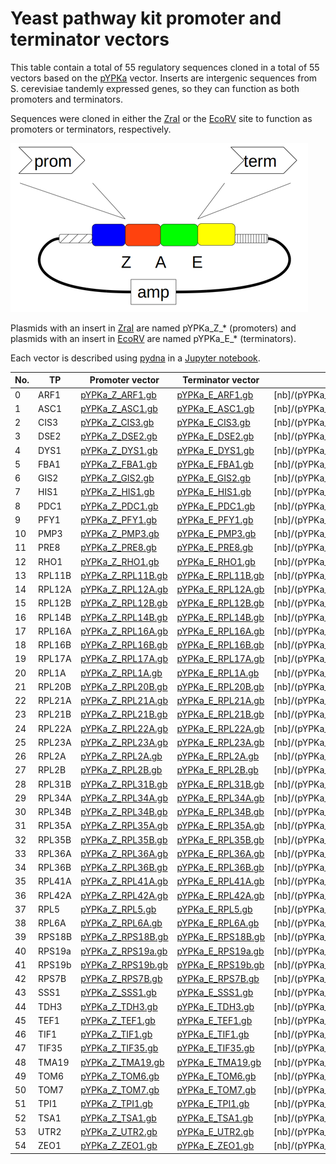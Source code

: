 # Yeast pathway kit promoter and terminator vectors

This table contain a total of 55 regulatory sequences cloned in a total of 55 vectors based on 
the [pYPKa](files/pYPKa.gb) vector. Inserts are intergenic sequences from S. cerevisiae tandemly 
expressed genes, so they can function as both promoters and terminators. 

Sequences were cloned  in either the [ZraI](http://rebase.neb.com/rebase/enz/ZraI.html)
or the [EcoRV](http://rebase.neb.com/rebase/enz/EcoRV.html) site to function as promoters or terminators, respectively.

![files/pYPK_ZE.png](files/pYPK_ZE.png)

Plasmids with an insert in [ZraI](http://rebase.neb.com/rebase/enz/ZraI.html) are named
pYPKa_Z_* (promoters) and plasmids with an insert in [EcoRV](http://rebase.neb.com/rebase/enz/EcoRV.html) are named
pYPKa_E_* (terminators).

Each vector is described using [pydna](https://bmcbioinformatics.biomedcentral.com/articles/10.1186/s12859-015-0544-x) 
in a [Jupyter notebook](http://nbviewer.jupyter.org).

| No. | TP | Promoter vector | Terminator vector | Jupyter nb |
|-----|----|-----------------|-------------------|------------|
|0 |ARF1 | [pYPKa_Z_ARF1.gb](pYPKa_ZE/pYPKa_Z_ARF1.gb) | [pYPKa_E_ARF1.gb](pYPKa_ZE/pYPKa_E_ARF1.gb) | [nb]/(pYPKa_ZE/pYPKa_ZE_ARF1.ipynb) |
|1 |ASC1 | [pYPKa_Z_ASC1.gb](pYPKa_ZE/pYPKa_Z_ASC1.gb) | [pYPKa_E_ASC1.gb](pYPKa_ZE/pYPKa_E_ASC1.gb) | [nb]/(pYPKa_ZE/pYPKa_ZE_ASC1.ipynb) |
|2 |CIS3 | [pYPKa_Z_CIS3.gb](pYPKa_ZE/pYPKa_Z_CIS3.gb) | [pYPKa_E_CIS3.gb](pYPKa_ZE/pYPKa_E_CIS3.gb) | [nb]/(pYPKa_ZE/pYPKa_ZE_CIS3.ipynb) |
|3 |DSE2 | [pYPKa_Z_DSE2.gb](pYPKa_ZE/pYPKa_Z_DSE2.gb) | [pYPKa_E_DSE2.gb](pYPKa_ZE/pYPKa_E_DSE2.gb) | [nb]/(pYPKa_ZE/pYPKa_ZE_DSE2.ipynb) |
|4 |DYS1 | [pYPKa_Z_DYS1.gb](pYPKa_ZE/pYPKa_Z_DYS1.gb) | [pYPKa_E_DYS1.gb](pYPKa_ZE/pYPKa_E_DYS1.gb) | [nb]/(pYPKa_ZE/pYPKa_ZE_DYS1.ipynb) |
|5 |FBA1 | [pYPKa_Z_FBA1.gb](pYPKa_ZE/pYPKa_Z_FBA1.gb) | [pYPKa_E_FBA1.gb](pYPKa_ZE/pYPKa_E_FBA1.gb) | [nb]/(pYPKa_ZE/pYPKa_ZE_FBA1.ipynb) |
|6 |GIS2 | [pYPKa_Z_GIS2.gb](pYPKa_ZE/pYPKa_Z_GIS2.gb) | [pYPKa_E_GIS2.gb](pYPKa_ZE/pYPKa_E_GIS2.gb) | [nb]/(pYPKa_ZE/pYPKa_ZE_GIS2.ipynb) |
|7 |HIS1 | [pYPKa_Z_HIS1.gb](pYPKa_ZE/pYPKa_Z_HIS1.gb) | [pYPKa_E_HIS1.gb](pYPKa_ZE/pYPKa_E_HIS1.gb) | [nb]/(pYPKa_ZE/pYPKa_ZE_HIS1.ipynb) |
|8 |PDC1 | [pYPKa_Z_PDC1.gb](pYPKa_ZE/pYPKa_Z_PDC1.gb) | [pYPKa_E_PDC1.gb](pYPKa_ZE/pYPKa_E_PDC1.gb) | [nb]/(pYPKa_ZE/pYPKa_ZE_PDC1.ipynb) |
|9 |PFY1 | [pYPKa_Z_PFY1.gb](pYPKa_ZE/pYPKa_Z_PFY1.gb) | [pYPKa_E_PFY1.gb](pYPKa_ZE/pYPKa_E_PFY1.gb) | [nb]/(pYPKa_ZE/pYPKa_ZE_PFY1.ipynb) |
|10 |PMP3 | [pYPKa_Z_PMP3.gb](pYPKa_ZE/pYPKa_Z_PMP3.gb) | [pYPKa_E_PMP3.gb](pYPKa_ZE/pYPKa_E_PMP3.gb) | [nb]/(pYPKa_ZE/pYPKa_ZE_PMP3.ipynb) |
|11 |PRE8 | [pYPKa_Z_PRE8.gb](pYPKa_ZE/pYPKa_Z_PRE8.gb) | [pYPKa_E_PRE8.gb](pYPKa_ZE/pYPKa_E_PRE8.gb) | [nb]/(pYPKa_ZE/pYPKa_ZE_PRE8.ipynb) |
|12 |RHO1 | [pYPKa_Z_RHO1.gb](pYPKa_ZE/pYPKa_Z_RHO1.gb) | [pYPKa_E_RHO1.gb](pYPKa_ZE/pYPKa_E_RHO1.gb) | [nb]/(pYPKa_ZE/pYPKa_ZE_RHO1.ipynb) |
|13 |RPL11B | [pYPKa_Z_RPL11B.gb](pYPKa_ZE/pYPKa_Z_RPL11B.gb) | [pYPKa_E_RPL11B.gb](pYPKa_ZE/pYPKa_E_RPL11B.gb) | [nb]/(pYPKa_ZE/pYPKa_ZE_RPL11B.ipynb) |
|14 |RPL12A | [pYPKa_Z_RPL12A.gb](pYPKa_ZE/pYPKa_Z_RPL12A.gb) | [pYPKa_E_RPL12A.gb](pYPKa_ZE/pYPKa_E_RPL12A.gb) | [nb]/(pYPKa_ZE/pYPKa_ZE_RPL12A.ipynb) |
|15 |RPL12B | [pYPKa_Z_RPL12B.gb](pYPKa_ZE/pYPKa_Z_RPL12B.gb) | [pYPKa_E_RPL12B.gb](pYPKa_ZE/pYPKa_E_RPL12B.gb) | [nb]/(pYPKa_ZE/pYPKa_ZE_RPL12B.ipynb) |
|16 |RPL14B | [pYPKa_Z_RPL14B.gb](pYPKa_ZE/pYPKa_Z_RPL14B.gb) | [pYPKa_E_RPL14B.gb](pYPKa_ZE/pYPKa_E_RPL14B.gb) | [nb]/(pYPKa_ZE/pYPKa_ZE_RPL14B.ipynb) |
|17 |RPL16A | [pYPKa_Z_RPL16A.gb](pYPKa_ZE/pYPKa_Z_RPL16A.gb) | [pYPKa_E_RPL16A.gb](pYPKa_ZE/pYPKa_E_RPL16A.gb) | [nb]/(pYPKa_ZE/pYPKa_ZE_RPL16A.ipynb) |
|18 |RPL16B | [pYPKa_Z_RPL16B.gb](pYPKa_ZE/pYPKa_Z_RPL16B.gb) | [pYPKa_E_RPL16B.gb](pYPKa_ZE/pYPKa_E_RPL16B.gb) | [nb]/(pYPKa_ZE/pYPKa_ZE_RPL16B.ipynb) |
|19 |RPL17A | [pYPKa_Z_RPL17A.gb](pYPKa_ZE/pYPKa_Z_RPL17A.gb) | [pYPKa_E_RPL17A.gb](pYPKa_ZE/pYPKa_E_RPL17A.gb) | [nb]/(pYPKa_ZE/pYPKa_ZE_RPL17A.ipynb) |
|20 |RPL1A | [pYPKa_Z_RPL1A.gb](pYPKa_ZE/pYPKa_Z_RPL1A.gb) | [pYPKa_E_RPL1A.gb](pYPKa_ZE/pYPKa_E_RPL1A.gb) | [nb]/(pYPKa_ZE/pYPKa_ZE_RPL1A.ipynb) |
|21 |RPL20B | [pYPKa_Z_RPL20B.gb](pYPKa_ZE/pYPKa_Z_RPL20B.gb) | [pYPKa_E_RPL20B.gb](pYPKa_ZE/pYPKa_E_RPL20B.gb) | [nb]/(pYPKa_ZE/pYPKa_ZE_RPL20B.ipynb) |
|22 |RPL21A | [pYPKa_Z_RPL21A.gb](pYPKa_ZE/pYPKa_Z_RPL21A.gb) | [pYPKa_E_RPL21A.gb](pYPKa_ZE/pYPKa_E_RPL21A.gb) | [nb]/(pYPKa_ZE/pYPKa_ZE_RPL21A.ipynb) |
|23 |RPL21B | [pYPKa_Z_RPL21B.gb](pYPKa_ZE/pYPKa_Z_RPL21B.gb) | [pYPKa_E_RPL21B.gb](pYPKa_ZE/pYPKa_E_RPL21B.gb) | [nb]/(pYPKa_ZE/pYPKa_ZE_RPL21B.ipynb) |
|24 |RPL22A | [pYPKa_Z_RPL22A.gb](pYPKa_ZE/pYPKa_Z_RPL22A.gb) | [pYPKa_E_RPL22A.gb](pYPKa_ZE/pYPKa_E_RPL22A.gb) | [nb]/(pYPKa_ZE/pYPKa_ZE_RPL22A.ipynb) |
|25 |RPL23A | [pYPKa_Z_RPL23A.gb](pYPKa_ZE/pYPKa_Z_RPL23A.gb) | [pYPKa_E_RPL23A.gb](pYPKa_ZE/pYPKa_E_RPL23A.gb) | [nb]/(pYPKa_ZE/pYPKa_ZE_RPL23A.ipynb) |
|26 |RPL2A | [pYPKa_Z_RPL2A.gb](pYPKa_ZE/pYPKa_Z_RPL2A.gb) | [pYPKa_E_RPL2A.gb](pYPKa_ZE/pYPKa_E_RPL2A.gb) | [nb]/(pYPKa_ZE/pYPKa_ZE_RPL2A.ipynb) |
|27 |RPL2B | [pYPKa_Z_RPL2B.gb](pYPKa_ZE/pYPKa_Z_RPL2B.gb) | [pYPKa_E_RPL2B.gb](pYPKa_ZE/pYPKa_E_RPL2B.gb) | [nb]/(pYPKa_ZE/pYPKa_ZE_RPL2B.ipynb) |
|28 |RPL31B | [pYPKa_Z_RPL31B.gb](pYPKa_ZE/pYPKa_Z_RPL31B.gb) | [pYPKa_E_RPL31B.gb](pYPKa_ZE/pYPKa_E_RPL31B.gb) | [nb]/(pYPKa_ZE/pYPKa_ZE_RPL31B.ipynb) |
|29 |RPL34A | [pYPKa_Z_RPL34A.gb](pYPKa_ZE/pYPKa_Z_RPL34A.gb) | [pYPKa_E_RPL34A.gb](pYPKa_ZE/pYPKa_E_RPL34A.gb) | [nb]/(pYPKa_ZE/pYPKa_ZE_RPL34A.ipynb) |
|30 |RPL34B | [pYPKa_Z_RPL34B.gb](pYPKa_ZE/pYPKa_Z_RPL34B.gb) | [pYPKa_E_RPL34B.gb](pYPKa_ZE/pYPKa_E_RPL34B.gb) | [nb]/(pYPKa_ZE/pYPKa_ZE_RPL34B.ipynb) |
|31 |RPL35A | [pYPKa_Z_RPL35A.gb](pYPKa_ZE/pYPKa_Z_RPL35A.gb) | [pYPKa_E_RPL35A.gb](pYPKa_ZE/pYPKa_E_RPL35A.gb) | [nb]/(pYPKa_ZE/pYPKa_ZE_RPL35A.ipynb) |
|32 |RPL35B | [pYPKa_Z_RPL35B.gb](pYPKa_ZE/pYPKa_Z_RPL35B.gb) | [pYPKa_E_RPL35B.gb](pYPKa_ZE/pYPKa_E_RPL35B.gb) | [nb]/(pYPKa_ZE/pYPKa_ZE_RPL35B.ipynb) |
|33 |RPL36A | [pYPKa_Z_RPL36A.gb](pYPKa_ZE/pYPKa_Z_RPL36A.gb) | [pYPKa_E_RPL36A.gb](pYPKa_ZE/pYPKa_E_RPL36A.gb) | [nb]/(pYPKa_ZE/pYPKa_ZE_RPL36A.ipynb) |
|34 |RPL36B | [pYPKa_Z_RPL36B.gb](pYPKa_ZE/pYPKa_Z_RPL36B.gb) | [pYPKa_E_RPL36B.gb](pYPKa_ZE/pYPKa_E_RPL36B.gb) | [nb]/(pYPKa_ZE/pYPKa_ZE_RPL36B.ipynb) |
|35 |RPL41A | [pYPKa_Z_RPL41A.gb](pYPKa_ZE/pYPKa_Z_RPL41A.gb) | [pYPKa_E_RPL41A.gb](pYPKa_ZE/pYPKa_E_RPL41A.gb) | [nb]/(pYPKa_ZE/pYPKa_ZE_RPL41A.ipynb) |
|36 |RPL42A | [pYPKa_Z_RPL42A.gb](pYPKa_ZE/pYPKa_Z_RPL42A.gb) | [pYPKa_E_RPL42A.gb](pYPKa_ZE/pYPKa_E_RPL42A.gb) | [nb]/(pYPKa_ZE/pYPKa_ZE_RPL42A.ipynb) |
|37 |RPL5 | [pYPKa_Z_RPL5.gb](pYPKa_ZE/pYPKa_Z_RPL5.gb) | [pYPKa_E_RPL5.gb](pYPKa_ZE/pYPKa_E_RPL5.gb) | [nb]/(pYPKa_ZE/pYPKa_ZE_RPL5.ipynb) |
|38 |RPL6A | [pYPKa_Z_RPL6A.gb](pYPKa_ZE/pYPKa_Z_RPL6A.gb) | [pYPKa_E_RPL6A.gb](pYPKa_ZE/pYPKa_E_RPL6A.gb) | [nb]/(pYPKa_ZE/pYPKa_ZE_RPL6A.ipynb) |
|39 |RPS18B | [pYPKa_Z_RPS18B.gb](pYPKa_ZE/pYPKa_Z_RPS18B.gb) | [pYPKa_E_RPS18B.gb](pYPKa_ZE/pYPKa_E_RPS18B.gb) | [nb]/(pYPKa_ZE/pYPKa_ZE_RPS18B.ipynb) |
|40 |RPS19a | [pYPKa_Z_RPS19a.gb](pYPKa_ZE/pYPKa_Z_RPS19a.gb) | [pYPKa_E_RPS19a.gb](pYPKa_ZE/pYPKa_E_RPS19a.gb) | [nb]/(pYPKa_ZE/pYPKa_ZE_RPS19a.ipynb) |
|41 |RPS19b | [pYPKa_Z_RPS19b.gb](pYPKa_ZE/pYPKa_Z_RPS19b.gb) | [pYPKa_E_RPS19b.gb](pYPKa_ZE/pYPKa_E_RPS19b.gb) | [nb]/(pYPKa_ZE/pYPKa_ZE_RPS19b.ipynb) |
|42 |RPS7B | [pYPKa_Z_RPS7B.gb](pYPKa_ZE/pYPKa_Z_RPS7B.gb) | [pYPKa_E_RPS7B.gb](pYPKa_ZE/pYPKa_E_RPS7B.gb) | [nb]/(pYPKa_ZE/pYPKa_ZE_RPS7B.ipynb) |
|43 |SSS1 | [pYPKa_Z_SSS1.gb](pYPKa_ZE/pYPKa_Z_SSS1.gb) | [pYPKa_E_SSS1.gb](pYPKa_ZE/pYPKa_E_SSS1.gb) | [nb]/(pYPKa_ZE/pYPKa_ZE_SSS1.ipynb) |
|44 |TDH3 | [pYPKa_Z_TDH3.gb](pYPKa_ZE/pYPKa_Z_TDH3.gb) | [pYPKa_E_TDH3.gb](pYPKa_ZE/pYPKa_E_TDH3.gb) | [nb]/(pYPKa_ZE/pYPKa_ZE_TDH3.ipynb) |
|45 |TEF1 | [pYPKa_Z_TEF1.gb](pYPKa_ZE/pYPKa_Z_TEF1.gb) | [pYPKa_E_TEF1.gb](pYPKa_ZE/pYPKa_E_TEF1.gb) | [nb]/(pYPKa_ZE/pYPKa_ZE_TEF1.ipynb) |
|46 |TIF1 | [pYPKa_Z_TIF1.gb](pYPKa_ZE/pYPKa_Z_TIF1.gb) | [pYPKa_E_TIF1.gb](pYPKa_ZE/pYPKa_E_TIF1.gb) | [nb]/(pYPKa_ZE/pYPKa_ZE_TIF1.ipynb) |
|47 |TIF35 | [pYPKa_Z_TIF35.gb](pYPKa_ZE/pYPKa_Z_TIF35.gb) | [pYPKa_E_TIF35.gb](pYPKa_ZE/pYPKa_E_TIF35.gb) | [nb]/(pYPKa_ZE/pYPKa_ZE_TIF35.ipynb) |
|48 |TMA19 | [pYPKa_Z_TMA19.gb](pYPKa_ZE/pYPKa_Z_TMA19.gb) | [pYPKa_E_TMA19.gb](pYPKa_ZE/pYPKa_E_TMA19.gb) | [nb]/(pYPKa_ZE/pYPKa_ZE_TMA19.ipynb) |
|49 |TOM6 | [pYPKa_Z_TOM6.gb](pYPKa_ZE/pYPKa_Z_TOM6.gb) | [pYPKa_E_TOM6.gb](pYPKa_ZE/pYPKa_E_TOM6.gb) | [nb]/(pYPKa_ZE/pYPKa_ZE_TOM6.ipynb) |
|50 |TOM7 | [pYPKa_Z_TOM7.gb](pYPKa_ZE/pYPKa_Z_TOM7.gb) | [pYPKa_E_TOM7.gb](pYPKa_ZE/pYPKa_E_TOM7.gb) | [nb]/(pYPKa_ZE/pYPKa_ZE_TOM7.ipynb) |
|51 |TPI1 | [pYPKa_Z_TPI1.gb](pYPKa_ZE/pYPKa_Z_TPI1.gb) | [pYPKa_E_TPI1.gb](pYPKa_ZE/pYPKa_E_TPI1.gb) | [nb]/(pYPKa_ZE/pYPKa_ZE_TPI1.ipynb) |
|52 |TSA1 | [pYPKa_Z_TSA1.gb](pYPKa_ZE/pYPKa_Z_TSA1.gb) | [pYPKa_E_TSA1.gb](pYPKa_ZE/pYPKa_E_TSA1.gb) | [nb]/(pYPKa_ZE/pYPKa_ZE_TSA1.ipynb) |
|53 |UTR2 | [pYPKa_Z_UTR2.gb](pYPKa_ZE/pYPKa_Z_UTR2.gb) | [pYPKa_E_UTR2.gb](pYPKa_ZE/pYPKa_E_UTR2.gb) | [nb]/(pYPKa_ZE/pYPKa_ZE_UTR2.ipynb) |
|54 |ZEO1 | [pYPKa_Z_ZEO1.gb](pYPKa_ZE/pYPKa_Z_ZEO1.gb) | [pYPKa_E_ZEO1.gb](pYPKa_ZE/pYPKa_E_ZEO1.gb) | [nb]/(pYPKa_ZE/pYPKa_ZE_ZEO1.ipynb) |

